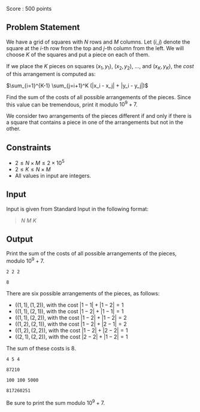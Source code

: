 Score : $500$ points

## Problem Statement

We have a grid of squares with $N$ rows and $M$ columns. Let $(i, j)$ denote the square at the $i$-th row from the top and $j$-th column from the left. We will choose $K$ of the squares and put a piece on each of them.

If we place the $K$ pieces on squares $(x_1, y_1)$, $(x_2, y_2)$, ..., and $(x_K, y_K)$, the *cost* of this arrangement is computed as:

$\sum_{i=1}^{K-1} \sum_{j=i+1}^K (|x_i - x_j| + |y_i - y_j|)$

Find the sum of the costs of all possible arrangements of the pieces. Since this value can be tremendous, print it modulo $10^9+7$.

We consider two arrangements of the pieces different if and only if there is a square that contains a piece in one of the arrangements but not in the other.

## Constraints

- $2 \leq N \times M \leq 2 \times 10^5$
- $2 \leq K \leq N \times M$
- All values in input are integers.

## Input

Input is given from Standard Input in the following format:

> $N$ $M$ $K$

## Output

Print the sum of the costs of all possible arrangements of the pieces, modulo $10^9+7$.

```input1
2 2 2
```

```output1
8
```

There are six possible arrangements of the pieces, as follows:

- $((1,1),(1,2))$, with the cost $|1-1|+|1-2| = 1$
- $((1,1),(2,1))$, with the cost $|1-2|+|1-1| = 1$
- $((1,1),(2,2))$, with the cost $|1-2|+|1-2| = 2$
- $((1,2),(2,1))$, with the cost $|1-2|+|2-1| = 2$
- $((1,2),(2,2))$, with the cost $|1-2|+|2-2| = 1$
- $((2,1),(2,2))$, with the cost $|2-2|+|1-2| = 1$

The sum of these costs is $8$.

```input2
4 5 4
```

```output2
87210
```

```input3
100 100 5000
```

```output3
817260251
```

Be sure to print the sum modulo $10^9+7$.